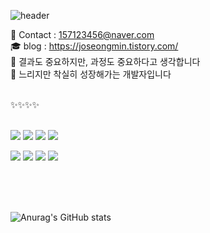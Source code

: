 ![header](https://capsule-render.vercel.app/api?type=wave&color=auto&height=300&section=header&text=😄JoSeongMin)

<span> 💌 Contact : 157123456@naver.com </span> <br>
<span> :mortar_board: blog : https://joseongmin.tistory.com/ </span> <br>
<span> 🔎 결과도 중요하지만, 과정도 중요하다고 생각합니다 </span> <br>
<span> 🥕 느리지만 착실히 성장해가는 개발자입니다 </span>


<br />
✨✨✨✨
<br />
<br />

<img src="https://img.shields.io/badge/JavaScript-F7DF1E?style=for-the-badge&logo=JavaScript&logoColor=black"> <img src="https://img.shields.io/badge/jquery-0769AD?style=for-the-badge&logo=jquery&logoColor=white"> <img src="https://img.shields.io/badge/HTML5-E34F26?style=for-the-badge&logo=HTML5&logoColor=white"> <img src="https://img.shields.io/badge/CSS3-1572B6?style=for-the-badge&logo=CSS3&logoColor=white"> 

<img src="https://img.shields.io/badge/JAVA-007396?style=for-the-badge&logo=Java&logoColor=white"> <img src="https://img.shields.io/badge/Oracle-F80000?style=for-the-badge&logo=Oracle&logoColor=white"> <img src="https://img.shields.io/badge/Spring-6DB33F?style=for-the-badge&logo=Spring&logoColor=white"> <img src="https://img.shields.io/badge/Eclipse-2C2255?style=for-the-badge&logo=Eclipse%20IDE&logoColor=white"> 

<br />
<br />
<br />

![Anurag's GitHub stats](https://github-readme-stats.vercel.app/api?username=castlemin222&show_icons=true&theme=radical)

